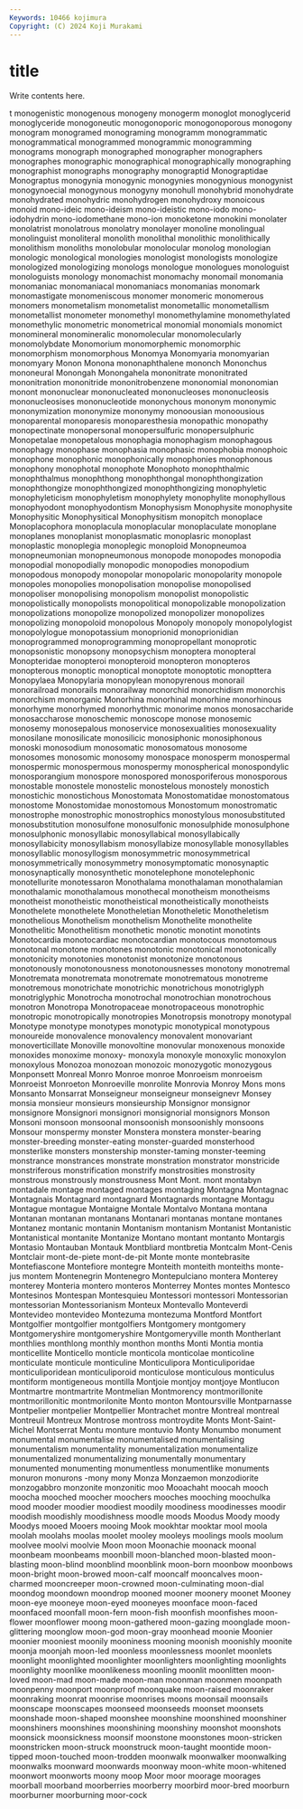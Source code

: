 ```yaml
---
Keywords: 10466 kojimura
Copyright: (C) 2024 Koji Murakami
---
```


# title

Write contents here.



t monogenistic monogenous monogeny monogerm monoglot
monoglycerid monoglyceride monogoneutic monogonoporic monogonoporous monogony monogram monogramed monograming monogramm
monogrammatic monogrammatical monogrammed monogrammic monogramming monograms monograph monographed monographer monographers
monographes monographic monographical monographically monographing monographist monographs monography monograptid Monograptidae
Monograptus monogynia monogynic monogynies monogynious monogynist monogynoecial monogynous monogyny monohull
monohybrid monohydrate monohydrated monohydric monohydrogen monohydroxy monoicous monoid mono-ideic mono-ideism
mono-ideistic mono-iodo mono-iodohydrin mono-iodomethane mono-ion monoketone monokini monolater monolatrist monolatrous
monolatry monolayer monoline monolingual monolinguist monoliteral monolith monolithal monolithic monolithically
monolithism monoliths monolobular monolocular monolog monologian monologic monological monologies monologist
monologists monologize monologized monologizing monologs monologue monologues monologuist monologuists monology
monomachist monomachy monomail monomania monomaniac monomaniacal monomaniacs monomanias monomark monomastigate
monomeniscous monomer monomeric monomerous monomers monometalism monometalist monometallic monometallism monometallist
monometer monomethyl monomethylamine monomethylated monomethylic monometric monometrical monomial monomials monomict
monomineral monomineralic monomolecular monomolecularly monomolybdate Monomorium monomorphemic monomorphic monomorphism monomorphous
Monomya Monomyaria monomyarian monomyary Monon Monona mononaphthalene mononch Mononchus mononeural
Monongah Monongahela mononitrate mononitrated mononitration mononitride mononitrobenzene mononomial mononomian monont
mononuclear mononucleated mononucleoses mononucleosis mononucleosises mononucleotide mononychous mononym mononymic mononymization
mononymize mononymy monoousian monoousious monoparental monoparesis monoparesthesia monopathic monopathy monopectinate
monopersonal monopersulfuric monopersulphuric Monopetalae monopetalous monophagia monophagism monophagous monophagy monophase
monophasia monophasic monophobia monophoic monophone monophonic monophonically monophonies monophonous monophony
monophotal monophote Monophoto monophthalmic monophthalmus monophthong monophthongal monophthongization monophthongize monophthongized
monophthongizing monophyletic monophyleticism monophyletism monophylety monophylite monophyllous monophyodont monophyodontism Monophysism
Monophysite monophysite Monophysitic Monophysitical Monophysitism monopitch monoplace Monoplacophora monoplacula monoplacular
monoplaculate monoplane monoplanes monoplanist monoplasmatic monoplasric monoplast monoplastic monoplegia monoplegic
monoploid Monopneumoa monopneumonian monopneumonous monopode monopodes monopodia monopodial monopodially monopodic
monopodies monopodium monopodous monopody monopolar monopolaric monopolarity monopole monopoles monopolies
monopolisation monopolise monopolised monopoliser monopolising monopolism monopolist monopolistic monopolistically monopolists
monopolitical monopolizable monopolization monopolizations monopolize monopolized monopolizer monopolizes monopolizing monopoloid
monopolous Monopoly monopoly monopolylogist monopolylogue monopotassium monoprionid monoprionidian monoprogrammed monoprogramming
monopropellant monoprotic monopsonistic monopsony monopsychism monoptera monopteral Monopteridae monopteroi monopteroid
monopteron monopteros monopterous monoptic monoptical monoptote monoptotic monopttera Monopylaea Monopylaria
monopylean monopyrenous monorail monorailroad monorails monorailway monorchid monorchidism monorchis monorchism
monorganic Monorhina monorhinal monorhine monorhinous monorhyme monorhymed monorhythmic monorime monos
monosaccharide monosaccharose monoschemic monoscope monose monosemic monosemy monosepalous monoservice monosexualities
monosexuality monosilane monosilicate monosilicic monosiphonic monosiphonous monoski monosodium monosomatic monosomatous
monosome monosomes monosomic monosomy monospace monosperm monospermal monospermic monospermous monospermy
monospherical monospondylic monosporangium monospore monospored monosporiferous monosporous monostable monostele monostelic
monostelous monostely monostich monostichic monostichous Monostomata Monostomatidae monostomatous monostome Monostomidae
monostomous Monostomum monostromatic monostrophe monostrophic monostrophics monostylous monosubstituted monosubstitution monosulfone
monosulfonic monosulphide monosulphone monosulphonic monosyllabic monosyllabical monosyllabically monosyllabicity monosyllabism monosyllabize
monosyllable monosyllables monosyllablic monosyllogism monosymmetric monosymmetrical monosymmetrically monosymmetry monosymptomatic monosynaptic
monosynaptically monosynthetic monotelephone monotelephonic monotellurite monotessaron Monothalama monothalaman monothalamian monothalamic
monothalamous monothecal monotheism monotheisms monotheist monotheistic monotheistical monotheistically monotheists Monothelete
monothelete Monotheletian Monotheletic Monotheletism monothelious Monothelism monothelism Monothelite monothelite Monothelitic
Monothelitism monothetic monotic monotint monotints Monotocardia monotocardiac monotocardian monotocous monotomous
monotonal monotone monotones monotonic monotonical monotonically monotonicity monotonies monotonist monotonize
monotonous monotonously monotonousness monotonousnesses monotony monotremal Monotremata monotremata monotremate monotrematous
monotreme monotremous monotrichate monotrichic monotrichous monotriglyph monotriglyphic Monotrocha monotrochal monotrochian
monotrochous monotron Monotropa Monotropaceae monotropaceous monotrophic monotropic monotropically monotropies Monotropsis
monotropy monotypal Monotype monotype monotypes monotypic monotypical monotypous monoureide monovalence
monovalency monovalent monovariant monoverticillate Monoville monovoltine monovular monoxenous monoxide monoxides
monoxime monoxy- monoxyla monoxyle monoxylic monoxylon monoxylous Monozoa monozoan monozoic
monozygotic monozygous Monponsett Monreal Monro Monroe monroe Monroeism monroeism Monroeist
Monroeton Monroeville monrolite Monrovia Monroy Mons mons Monsanto Monsarrat Monseigneur
monseigneur monseignevr Monsey monsia monsieur monsieurs monsieurship Monsignor monsignor monsignore
Monsignori monsignori monsignorial monsignors Monson Monsoni monsoon monsoonal monsoonish monsoonishly
monsoons Monsour monspermy monster Monstera monstera monster-bearing monster-breeding monster-eating monster-guarded
monsterhood monsterlike monsters monstership monster-taming monster-teeming monstrance monstrances monstrate monstration
monstrator monstricide monstriferous monstrification monstrify monstrosities monstrosity monstrous monstrously monstrousness
Mont Mont. mont montabyn montadale montage montaged montages montaging Montagna
Montagnac Montagnais Montagnard montagnard Montagnards montagne Montagu Montague montague Montaigne
Montale Montalvo Montana montana Montanan montanan montanans Montanari montanas montane
montanes Montanez montanic montanin Montanism montanism Montanist Montanistic Montanistical montanite
Montanize Montano montant montanto Montargis Montasio Montauban Montauk Montbliard montbretia
Montcalm Mont-Cenis Montclair mont-de-piete mont-de-pit Monte monte montebrasite Montefiascone Montefiore
montegre Monteith monteith monteiths monte-jus montem Montenegrin Montenegro Montepulciano montera
Monterey monterey Monteria montero monteros Monterrey Montes montes Montesco Montesinos
Montespan Montesquieu Montessori montessori Montessorian montessorian Montessorianism Monteux Montevallo Monteverdi
Montevideo montevideo Montezuma montezuma Montford Montfort Montgolfier montgolfier montgolfiers Montgomery
montgomery Montgomeryshire montgomeryshire Montgomeryville month Montherlant monthlies monthlong monthly monthon
months Monti Montia montia monticellite Monticello monticle monticola monticolae monticoline
monticulate monticule monticuline Monticulipora Monticuliporidae monticuliporidean monticuliporoid monticulose monticulous monticulus
montiform montigeneous montilla Montjoie montjoy montjoye Montlucon Montmartre montmartrite Montmelian
Montmorency montmorillonite montmorillonitic montmorilonite Monto monton Montoursville Montparnasse Montpelier montpelier
Montpellier Montrachet montre Montreal montreal Montreuil Montreux Montrose montross montroydite
Monts Mont-Saint-Michel Montserrat Montu monture montuvio Monty Monumbo monument monumental
monumentalise monumentalised monumentalising monumentalism monumentality monumentalization monumentalize monumentalized monumentalizing monumentally
monumentary monumented monumenting monumentless monumentlike monuments monuron monurons -mony mony
Monza Monzaemon monzodiorite monzogabbro monzonite monzonitic moo Mooachaht moocah mooch
moocha mooched moocher moochers mooches mooching moochulka mood mooder moodier
moodiest moodily moodiness moodinesses moodir moodish moodishly moodishness moodle moods
Moodus Moody moody Moodys mooed Mooers mooing Mook mookhtar mooktar
mool moola moolah moolahs moolas moolet mooley mooleys moolings mools
moolum moolvee moolvi moolvie Moon moon Moonachie moonack moonal moonbeam
moonbeams moonbill moon-blanched moon-blasted moon-blasting moon-blind moonblind moonblink moon-born moonbow
moonbows moon-bright moon-browed moon-calf mooncalf mooncalves moon-charmed mooncreeper moon-crowned moon-culminating
moon-dial moondog moondown moondrop mooned mooner moonery moonet Mooney moon-eye
mooneye moon-eyed mooneyes moonface moon-faced moonfaced moonfall moon-fern moon-fish moonfish
moonfishes moon-flower moonflower moong moon-gathered moon-gazing moonglade moon-glittering moonglow moon-god
moon-gray moonhead moonie Moonier moonier mooniest moonily mooniness mooning moonish
moonishly moonite moonja moonjah moon-led moonless moonlessness moonlet moonlets moonlight
moonlighted moonlighter moonlighters moonlighting moonlights moonlighty moonlike moonlikeness moonling moonlit
moonlitten moon-loved moon-mad moon-made moon-man moonman moonmen moonpath moonpenny moonport
moonproof moonquake moon-raised moonraker moonraking moonrat moonrise moonrises moons moonsail
moonsails moonscape moonscapes moonseed moonseeds moonset moonsets moonshade moon-shaped moonshee
moonshine moonshined moonshiner moonshiners moonshines moonshining moonshiny moonshot moonshots moonsick
moonsickness moonsif moonstone moonstones moon-stricken moonstricken moon-struck moonstruck moon-taught moontide
moon-tipped moon-touched moon-trodden moonwalk moonwalker moonwalking moonwalks moonward moonwards moonway
moon-white moon-whitened moonwort moonworts moony moop Moor moor moorage moorages
moorball moorband moorberries moorberry moorbird moor-bred moorburn moorburner moorburning moor-cock
